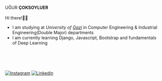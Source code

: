 UĞUR **ÇOKSOYLUER**</br></br>
Hi there!:wave::wave:</br>
- I am studying at *University of [Gazi](http://gazi-universitesi.gazi.edu.tr/)* in Computer Engineering & Industrial Engineering(Double Major) departments</br>
- I am currently learning Django, Javascript, Bootstrap and fundamentals of Deep Learning</br></br></br></br></br>

[![Instagram](https://cdn2.iconfinder.com/data/icons/black-white-social-media/32/instagram_online_social_media_photo-24.png)](https://www.instagram.com/ucksylr/)
[![Linkedin](https://cdn2.iconfinder.com/data/icons/free-social-media-16/24/LinkedIn-24.png)](https://www.linkedin.com/in/ucksylr/)

<!--

[![Anurag's GitHub stats](https://github-readme-stats.vercel.app/api?username=ucksylr)](https://github.com/anuraghazra/github-readme-stats)
**ucksylr/ucksylr** is a ✨ _special_ ✨ repository because its `README.md` (this file) appears on your GitHub profile.
Here are some ideas to get you started:
- 🔭 I’m currently working on University of Gazi
- 🌱 I’m currently learning Deep Learning
- 👯 I’m looking to collaborate on ...
- 🤔 I’m looking for help with ...
- 💬 Ask me about 
- 📫 How to reach me: ...
- 😄 Pronouns: ...
- ⚡ Fun fact: ...
-->
